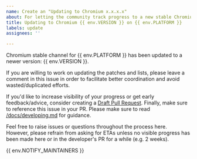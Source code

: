 ```yaml
---
name: Create an "Updating to Chromium x.x.x.x"
about: For letting the community track progress to a new stable Chromium
title: Updating to Chromium {{ env.VERSION }} on {{ env.PLATFORM }}
labels: update
assignees: ''

---
```


Chromium stable channel for {{ env.PLATFORM }} has been updated to a newer version: {{ env.VERSION }}.

If you are willing to work on updating the patches and lists, please leave a comment in this issue in order to facilitate better coordination and avoid wasted/duplicated efforts.

If you'd like to increase visibility of your progress or get early feedback/advice, consider creating a [Draft Pull Request](https://help.github.com/en/github/collaborating-with-issues-and-pull-requests/about-pull-requests#draft-pull-requests). Finally, make sure to reference this issue in your PR. Please make sure to read [/docs/developing.md](https://github.com/ungoogled-software/ungoogled-chromium/blob/master/docs/developing.md#updating-patches) for guidance.

Feel free to raise issues or questions throughout the process here. However, please refrain from asking for ETAs unless no visible progress has been made here or in the developer's PR for a while (e.g. 2 weeks).

{{ env.NOTIFY_MAINTAINERS }}
